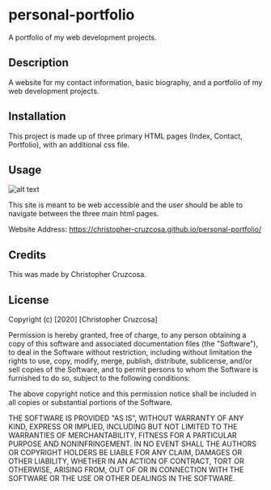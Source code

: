 # personal-portfolio
A portfolio of my web development projects.

## Description 

A website for my contact information, basic biography, and a portfolio of my web development projects.


## Installation

This project is made up of three primary HTML pages (Index, Contact, Portfolio), with an additional css file.


## Usage 


![alt text](https://github.com/christopher-cruzcosa/personal-portfolio/blob/master/Assets/screenshot1.png)



This site is meant to be web accessible and the user should be able to navigate between the three main html pages.

Website Address: https://christopher-cruzcosa.github.io/personal-portfolio/


## Credits

This was made by Christopher Cruzcosa.



## License

Copyright (c) [2020] [Christopher Cruzcosa]

Permission is hereby granted, free of charge, to any person obtaining a copy
of this software and associated documentation files (the "Software"), to deal
in the Software without restriction, including without limitation the rights
to use, copy, modify, merge, publish, distribute, sublicense, and/or sell
copies of the Software, and to permit persons to whom the Software is
furnished to do so, subject to the following conditions:

The above copyright notice and this permission notice shall be included in all
copies or substantial portions of the Software.

THE SOFTWARE IS PROVIDED "AS IS", WITHOUT WARRANTY OF ANY KIND, EXPRESS OR
IMPLIED, INCLUDING BUT NOT LIMITED TO THE WARRANTIES OF MERCHANTABILITY,
FITNESS FOR A PARTICULAR PURPOSE AND NONINFRINGEMENT. IN NO EVENT SHALL THE
AUTHORS OR COPYRIGHT HOLDERS BE LIABLE FOR ANY CLAIM, DAMAGES OR OTHER
LIABILITY, WHETHER IN AN ACTION OF CONTRACT, TORT OR OTHERWISE, ARISING FROM,
OUT OF OR IN CONNECTION WITH THE SOFTWARE OR THE USE OR OTHER DEALINGS IN THE
SOFTWARE.


